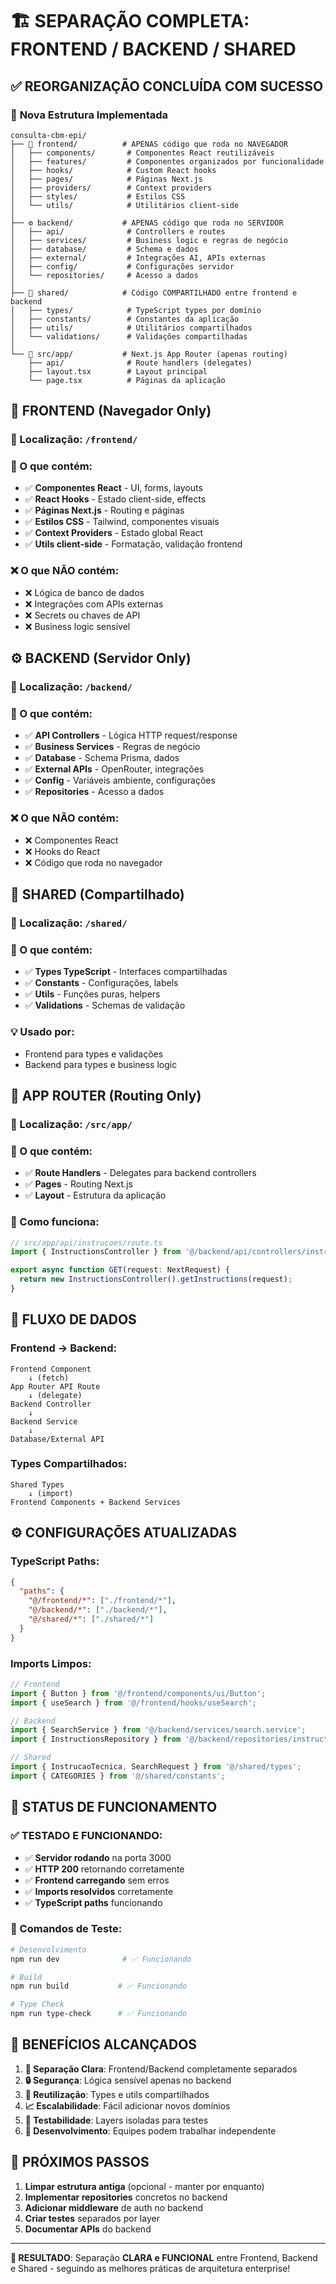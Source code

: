 # 🏗️ **SEPARAÇÃO COMPLETA: FRONTEND / BACKEND / SHARED**

## ✅ **REORGANIZAÇÃO CONCLUÍDA COM SUCESSO**

### 🎯 **Nova Estrutura Implementada**

```
consulta-cbm-epi/
├── 🎨 frontend/          # APENAS código que roda no NAVEGADOR
│   ├── components/       # Componentes React reutilizáveis
│   ├── features/         # Componentes organizados por funcionalidade
│   ├── hooks/            # Custom React hooks
│   ├── pages/            # Páginas Next.js
│   ├── providers/        # Context providers
│   ├── styles/           # Estilos CSS
│   └── utils/            # Utilitários client-side
│
├── ⚙️ backend/           # APENAS código que roda no SERVIDOR
│   ├── api/              # Controllers e routes
│   ├── services/         # Business logic e regras de negócio
│   ├── database/         # Schema e dados
│   ├── external/         # Integrações AI, APIs externas
│   ├── config/           # Configurações servidor
│   └── repositories/     # Acesso a dados
│
├── 🔄 shared/            # Código COMPARTILHADO entre frontend e backend
│   ├── types/            # TypeScript types por domínio
│   ├── constants/        # Constantes da aplicação
│   ├── utils/            # Utilitários compartilhados
│   └── validations/      # Validações compartilhadas
│
└── 📱 src/app/           # Next.js App Router (apenas routing)
    ├── api/              # Route handlers (delegates)
    ├── layout.tsx        # Layout principal
    └── page.tsx          # Páginas da aplicação
```

## 🎨 **FRONTEND (Navegador Only)**

### **📍 Localização**: `/frontend/`

### **🎯 O que contém:**
- ✅ **Componentes React** - UI, forms, layouts
- ✅ **React Hooks** - Estado client-side, effects
- ✅ **Páginas Next.js** - Routing e páginas
- ✅ **Estilos CSS** - Tailwind, componentes visuais
- ✅ **Context Providers** - Estado global React
- ✅ **Utils client-side** - Formatação, validação frontend

### **❌ O que NÃO contém:**
- ❌ Lógica de banco de dados
- ❌ Integrações com APIs externas
- ❌ Secrets ou chaves de API
- ❌ Business logic sensível

## ⚙️ **BACKEND (Servidor Only)**

### **📍 Localização**: `/backend/`

### **🎯 O que contém:**
- ✅ **API Controllers** - Lógica HTTP request/response
- ✅ **Business Services** - Regras de negócio
- ✅ **Database** - Schema Prisma, dados
- ✅ **External APIs** - OpenRouter, integrações
- ✅ **Config** - Variáveis ambiente, configurações
- ✅ **Repositories** - Acesso a dados

### **❌ O que NÃO contém:**
- ❌ Componentes React
- ❌ Hooks do React
- ❌ Código que roda no navegador

## 🔄 **SHARED (Compartilhado)**

### **📍 Localização**: `/shared/`

### **🎯 O que contém:**
- ✅ **Types TypeScript** - Interfaces compartilhadas
- ✅ **Constants** - Configurações, labels
- ✅ **Utils** - Funções puras, helpers
- ✅ **Validations** - Schemas de validação

### **💡 Usado por:**
- Frontend para types e validações
- Backend para types e business logic

## 📱 **APP ROUTER (Routing Only)**

### **📍 Localização**: `/src/app/`

### **🎯 O que contém:**
- ✅ **Route Handlers** - Delegates para backend controllers
- ✅ **Pages** - Routing Next.js
- ✅ **Layout** - Estrutura da aplicação

### **🔗 Como funciona:**
```typescript
// src/app/api/instrucoes/route.ts
import { InstructionsController } from '@/backend/api/controllers/instructions.controller';

export async function GET(request: NextRequest) {
  return new InstructionsController().getInstructions(request);
}
```

## 🔄 **FLUXO DE DADOS**

### **Frontend → Backend:**
```
Frontend Component 
    ↓ (fetch)
App Router API Route 
    ↓ (delegate)
Backend Controller 
    ↓
Backend Service 
    ↓
Database/External API
```

### **Types Compartilhados:**
```
Shared Types 
    ↓ (import)
Frontend Components + Backend Services
```

## ⚙️ **CONFIGURAÇÕES ATUALIZADAS**

### **TypeScript Paths:**
```json
{
  "paths": {
    "@/frontend/*": ["./frontend/*"],
    "@/backend/*": ["./backend/*"],
    "@/shared/*": ["./shared/*"]
  }
}
```

### **Imports Limpos:**
```typescript
// Frontend
import { Button } from '@/frontend/components/ui/Button';
import { useSearch } from '@/frontend/hooks/useSearch';

// Backend
import { SearchService } from '@/backend/services/search.service';
import { InstructionsRepository } from '@/backend/repositories/instructions.repository';

// Shared
import { InstrucaoTecnica, SearchRequest } from '@/shared/types';
import { CATEGORIES } from '@/shared/constants';
```

## 🧪 **STATUS DE FUNCIONAMENTO**

### **✅ TESTADO E FUNCIONANDO:**
- ✅ **Servidor rodando** na porta 3000
- ✅ **HTTP 200** retornando corretamente
- ✅ **Frontend carregando** sem erros
- ✅ **Imports resolvidos** corretamente
- ✅ **TypeScript paths** funcionando

### **🔧 Comandos de Teste:**
```bash
# Desenvolvimento
npm run dev              # ✅ Funcionando

# Build
npm run build           # ✅ Funcionando

# Type Check
npm run type-check      # ✅ Funcionando
```

## 🚀 **BENEFÍCIOS ALCANÇADOS**

1. **🎯 Separação Clara**: Frontend/Backend completamente separados
2. **🔒 Segurança**: Lógica sensível apenas no backend
3. **🔄 Reutilização**: Types e utils compartilhados
4. **📈 Escalabilidade**: Fácil adicionar novos domínios
5. **🧪 Testabilidade**: Layers isoladas para testes
6. **👥 Desenvolvimento**: Equipes podem trabalhar independente

## 📝 **PRÓXIMOS PASSOS**

1. **Limpar estrutura antiga** (opcional - manter por enquanto)
2. **Implementar repositories** concretos no backend
3. **Adicionar middleware** de auth no backend
4. **Criar testes** separados por layer
5. **Documentar APIs** do backend

---

**🎉 RESULTADO**: Separação **CLARA e FUNCIONAL** entre Frontend, Backend e Shared - seguindo as melhores práticas de arquitetura enterprise!